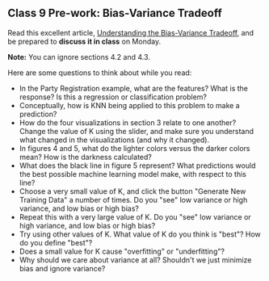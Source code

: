 ## Class 9 Pre-work: Bias-Variance Tradeoff

Read this excellent article, [Understanding the Bias-Variance Tradeoff](http://scott.fortmann-roe.com/docs/BiasVariance.html), and be prepared to **discuss it in class** on Monday.

**Note:** You can ignore sections 4.2 and 4.3.

Here are some questions to think about while you read:
* In the Party Registration example, what are the features? What is the response? Is this a regression or classification problem?
* Conceptually, how is KNN being applied to this problem to make a prediction?
* How do the four visualizations in section 3 relate to one another? Change the value of K using the slider, and make sure you understand what changed in the visualizations (and why it changed).
* In figures 4 and 5, what do the lighter colors versus the darker colors mean? How is the darkness calculated?
* What does the black line in figure 5 represent? What predictions would the best possible machine learning model make, with respect to this line?
* Choose a very small value of K, and click the button "Generate New Training Data" a number of times. Do you "see" low variance or high variance, and low bias or high bias?
* Repeat this with a very large value of K. Do you "see" low variance or high variance, and low bias or high bias?
* Try using other values of K. What value of K do you think is "best"? How do you define "best"?
* Does a small value for K cause "overfitting" or "underfitting"?
* Why should we care about variance at all? Shouldn't we just minimize bias and ignore variance?
